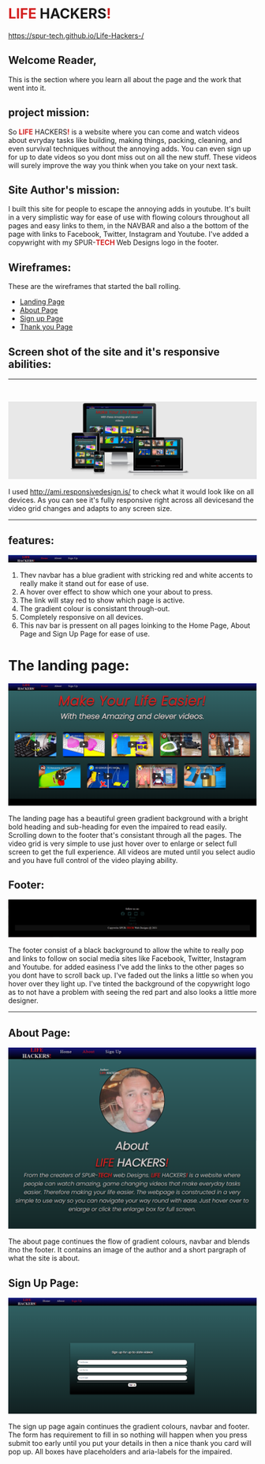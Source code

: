 # <b style="color: rgb(212, 32, 32);">LIFE</b> HACKERS<b style="color: rgb(212, 32, 32);">!</b>
https://spur-tech.github.io/Life-Hackers-/

## Welcome Reader,

This is the section where you learn all about the page and the work that went into it.

## project mission:

So <b style="color: rgb(212, 32, 32);">LIFE</b> HACKERS<b style="color: rgb(212, 32, 32);">!</b> is a website where you can come and watch videos about evryday tasks like building, making things, packing, cleaning, and even survival techniques without the annoying adds. You can even sign up for up to date videos so you dont miss out on all the new stuff.
These videos will surely improve the way you think when you take on your next task.

## Site Author's mission:

I built this site for people to escape the annoying adds in youtube. It's built in a very simplistic way for ease of use with flowing colours throughout all pages and easy links to them, in the NAVBAR and also a the bottom of the page with links to Facebook, Twitter, Instagram and Youtube.
I've added a copywright with my SPUR-<b style="color: rgb(212, 32, 32);">TECH </b>Web Designs logo in the footer.

## Wireframes:

These are the wireframes that started the ball rolling. 

- [Landing Page](assets/images/screenshot1.png)
- [About Page](assets/images/screenshot2.png)
- [Sign up Page](assets/images/screenshot3.png)
- [Thank you Page](assets/images/screenshot4.png)


##  Screen shot of the site and it's responsive abilities:

<hr>
<br>

![](assets/images/screenshot-sizes.png)


I used http://ami.responsivedesign.is/ to check what it would look like on all devices.
As you can see it's fully responsive right across all devicesand the video grid changes and adapts to any screen size.

<hr>

## features:

![](assets/images/screenshot-navbar.png)


1. Thev navbar has a blue gradient with stricking red and white accents to really make it stand out for ease of use.
2. A hover over effect to show which one your about to press.
3. The link will stay red to show which page is active.
4. The gradient colour is consistant through-out.
5. Completely responsive on all devices.
6. This nav bar is pressent on all pages loinking to the Home Page, About Page and Sign Up Page for ease of use.

# The landing page:


![](assets/images/screenshot-landing.png)

The landing page has a beautiful green gradient background with a bright bold heading and sub-heading for even the impaired to read easily. Scrolling down to the footer that's consistant through all the pages. The video grid is very simple to use just hover over to enlarge or select full screen to get the full experience. All videos are muted until you select audio and you have full control of the video playing ability.

## Footer:

![](assets/images/screenshot-footer.png)

The footer consist of a black background to allow the white to really pop and links to follow on social media sites like Facebook, Twitter, Instagram and Youtube. for added easiness I've add the links to the other pages so you dont have to scroll back up.
I've faded out the links a little so when you hover over they light up.
I've tinted the background of the copywright logo as to not have a problem with seeing the red part and also looks a little more designer. 

------

## About Page:

![](assets/images/screenshot-about.png)

The about page continues the flow of gradient colours, navbar and blends itno the footer. It contains an image of the author and a short pargraph of what the site is about.

## Sign Up Page:

![](assets/images/screenshot-sign.png)

The sign up page again continues the gradient colours, navbar and footer. The form has requirement to fill in so nothing will happen when you press submit too early until you put your details in then a nice thank you card will pop up. All boxes have placeholders and aria-labels for the impaired.
